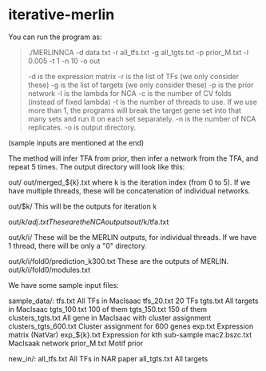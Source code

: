 # iterative-merlin

You can run the program as:

> ./MERLINNCA -d data.txt -r all_tfs.txt -g all_tgts.txt -p prior_M.txt -l 0.005 -t 1 -n 10 -o out
> 
> -d	is the expression matrix
> -r  is the list of TFs (we only consider these)
> -g  is the list of targets (we only consider these)
> -p  is the prior network
> -l  is the lambda for NCA
> -c  is the number of CV folds (instead of fixed lambda)
> -t  is the number of threads to use. 
>     If we use more than 1, the programs will break the target gene set into that many sets and run it on each set separately.
> -n  is the number of NCA replicates.
> -o  is output directory.

(sample inputs are mentioned at the end)

The method will infer TFA from prior, then infer a network from the TFA, and repeat 5 times.
The output directory will look like this:

out/
out/merged_${k}.txt		where k is the iteration index (from 0 to 5).
						If we have multiple threads, these will be concatenation of individual networks.

out/$k/					This will be the outputs for iteration k

out/$k/adj.txt			These are the NCA outputs
out/$k/tfa.txt

out/$k/$i/				These will be the MERLIN outputs, for individual threads. 
						If we have 1 thread, there will be only a "0" directory.


out/$k/$i/fold0/prediction_k300.txt			These are the outputs of MERLIN.
out/$k/$i/fold0/modules.txt  


We have some sample input files:

sample_data/:
	tfs.txt						All TFs in MacIsaac
	tfs_20.txt					20 TFs
	tgts.txt					All targets in MacIsaac
	tgts_100.txt				100 of them
	tgts_150.txt				150 of them
	clusters_tgts.txt			All gene in MacIsaac with cluster assignment
	clusters_tgts_600.txt		Cluster assignment for 600 genes
	exp.txt						Expression matrix (NatVar)
	exp_${k}.txt				Expression for kth sub-sample
	mac2.bszc.txt				MacIsaak network
	prior_M.txt					Motif prior

new_in/:
	all_tfs.txt					All TFs in NAR paper
	all_tgts.txt				All targets

